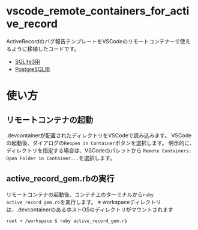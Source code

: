 # vscode_remote_containers_for_active_record

ActiveRecordのバグ報告テンプレートをVSCodeのリモートコンテナーで使えるように移植したコードです。

* [SQLite3用](https://github.com/mh-mobile/vscode_remote_containers_for_active_record/tree/master/containers/sqlite)
* [PostgreSQL用](https://github.com/mh-mobile/vscode_remote_containers_for_active_record/tree/master/containers/postgres)

# 使い方

## リモートコンテナの起動

.devcontainerが配置されたディレクトリをVSCodeで読み込みます。
VSCodeの起動後、ダイアログの`Reopen in Container`ボタンを選択します。
明示的に、ディレクトリを指定する場合は、VSCodeのパレットから `Remote Containers: Open Folder in Container...`を選択します。

## active_record_gem.rbの実行

リモートコンテナの起動後、コンテナ上のターミナルから`ruby active_record_gem.rb`を実行します。
※ workspaceディレクトリは、.devcontainerのあるホストOSのディレクトリがマウントされます

```bash
root ➜ /workspace $ ruby active_record_gem.rb 
```
